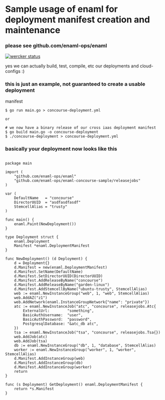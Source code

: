 # Sample usage of enaml for deployment manifest creation and maintenance

### please see github.com/enaml-ops/enaml

[![wercker status](https://app.wercker.com/status/2202e209e7cc396a6c3e76a450dfcc8b/s/master "wercker status")](https://app.wercker.com/project/bykey/2202e209e7cc396a6c3e76a450dfcc8b)

yes we can actually build, test, compile, etc our deployments and cloud-configs :)

### this is just an example, not guaranteed to create a usable deployment
manifest

```
$ go run main.go > concourse-deployment.yml

or

# we now have a binary release of our cross iaas deployment manifest
$ go build main.go -o concourse-deployment
$ ./concourse-deployment > concourse-deployment.yml
```




### basically your deployment now looks like this
```golang

package main

import (
	"github.com/enaml-ops/enaml"
	"github.com/enaml-ops/enaml-concourse-sample/releasejobs"
)

var (
	DefaultName   = "concourse"
	DirectorUUID  = "asdfasdfasdf"
	StemcellAlias = "trusty"
)

func main() {
	enaml.Paint(NewDeployment())
}

type Deployment struct {
	enaml.Deployment
	Manifest *enaml.DeploymentManifest
}

func NewDeployment() (d Deployment) {
	d = Deployment{}
	d.Manifest = new(enaml.DeploymentManifest)
	d.Manifest.SetName(DefaultName)
	d.Manifest.SetDirectorUUID(DirectorUUID)
	d.Manifest.AddReleaseByName("concourse")
	d.Manifest.AddReleaseByName("garden-linux")
	d.Manifest.AddStemcellByName("ubuntu-trusty", StemcellAlias)
	web := enaml.NewInstanceGroup("web", 1, "web", StemcellAlias)
	web.AddAZ("z1")
	web.AddNetwork(enaml.InstanceGroupNetwork{"name": "private"})
	atc := enaml.NewInstanceJob("atc", "concourse", releasejobs.Atc{
		ExternalUrl:        "something",
		BasicAuthUsername:  "user",
		BasicAuthPassword:  "password",
		PostgresqlDatabase: "&atc_db atc",
	})
	tsa := enaml.NewInstanceJob("tsa", "concourse", releasejobs.Tsa{})
	web.AddJob(atc)
	web.AddJob(tsa)
	db := enaml.NewInstanceGroup("db", 1, "database", StemcellAlias)
	worker := enaml.NewInstanceGroup("worker", 1, "worker", StemcellAlias)
	d.Manifest.AddInstanceGroup(web)
	d.Manifest.AddInstanceGroup(db)
	d.Manifest.AddInstanceGroup(worker)
	return
}

func (s Deployment) GetDeployment() enaml.DeploymentManifest {
	return *s.Manifest
}
```
